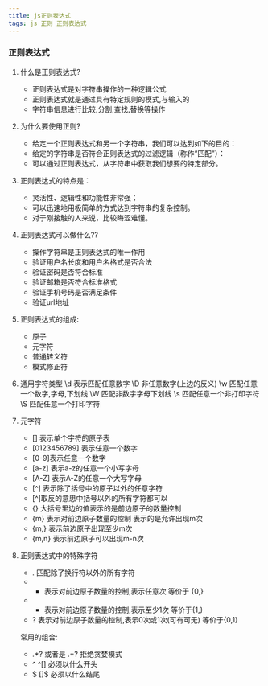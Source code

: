 ```yaml
---
title: js正则表达式
tags: js 正则 正则表达式
---
```


### 正则表达式



1. 什么是正则表达式?
	- 正则表达式是对字符串操作的一种逻辑公式
	- 正则表达式就是通过具有特定规则的模式,与输入的
	- 字符串信息进行比较,分割,查找,替换等操作
	
2. 	为什么要使用正则?
	- 给定一个正则表达式和另一个字符串，我们可以达到如下的目的：
	- 给定的字符串是否符合正则表达式的过滤逻辑（称作“匹配”）：
	- 可以通过正则表达式，从字符串中获取我们想要的特定部分。

3. 正则表达式的特点是：
	- 灵活性、逻辑性和功能性非常强；
	- 可以迅速地用极简单的方式达到字符串的复杂控制。
	- 对于刚接触的人来说，比较晦涩难懂。
	
4. 正则表达式可以做什么??
	- 操作字符串是正则表达式的唯一作用
	- 验证用户名长度和用户名格式是否合法
	- 验证密码是否符合标准
	- 验证邮箱是否符合标准格式
	- 验证手机号码是否满足条件
	- 验证url地址
5. 正则表达式的组成:
	- 原子
    - 元字符
	- 普通转义符
	- 模式修正符
6. 	通用字符类型
	\d   表示匹配任意数字
	\D   非任意数字(上边的反义)
	\w   匹配任意一个数字,字母,下划线
	\W   匹配非数字字母下划线
	\s   匹配任意一个非打印字符
	\S   匹配任意一个打印字符
7. 元字符
	- [] 表示单个字符的原子表
	- [0123456789] 表示任意一个数字
	- [0-9]表示任意一个数字
	- [a-z] 表示a-z的任意一个小写字母
	- [A-Z] 表示A-Z的任意一个大写字母
	- [^] 表示除了括号中的原子以外的任意字符  
	- [^]取反的意思中括号以外的所有字符都可以
    - {}  大括号里边的值表示的是前边原子的数量控制
	- {m}  表示对前边原子数量的控制 表示的是允许出现m次
	- {m,} 表示前边原子出现至少m次
	- {m,n} 表示前边原子可以出现m-n次
8. 正则表达式中的特殊字符
	- .  匹配除了换行符以外的所有字符
	- *  表示对前边原子数量的控制,表示任意次 等价于  {0,}
	- +  表示对前边原子数量的控制,表示至少1次 等价于{1,}
	- ?  表示对前边原子数量的控制,表示0次或1次(可有可无) 等价于{0,1} 
	
	常用的组合:
	- .*? 或者是  .+?   拒绝贪婪模式
	- ^   ^[]  必须以什么开头
	- $   []$  必须以什么结尾